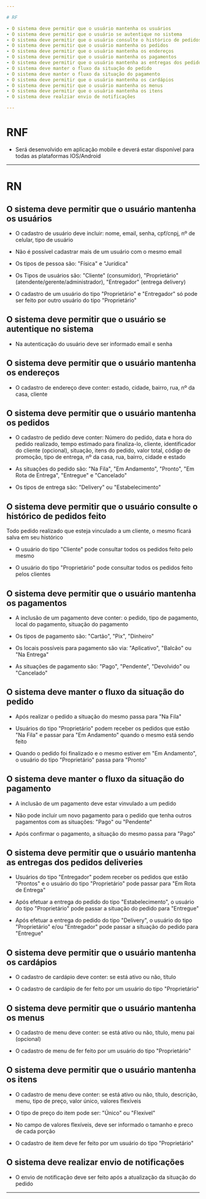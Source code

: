 ```yaml
---

# RF

- O sistema deve permitir que o usuário mantenha os usuários
- O sistema deve permitir que o usuário se autentique no sistema
- O sistema deve permitir que o usuário consulte o histórico de pedidos feito
- O sistema deve permitir que o usuário mantenha os pedidos
- O sistema deve permitir que o usuário mantenha os endereços
- O sistema deve permitir que o usuário mantenha os pagamentos
- O sistema deve permitir que o usuário mantenha as entregas dos pedidos deliveries
- O sistema deve manter o fluxo da situação do pedido
- O sistema deve manter o fluxo da situação do pagamento
- O sistema deve permitir que o usuário mantenha os cardápios
- O sistema deve permitir que o usuário mantenha os menus
- O sistema deve permitir que o usuário mantenha os itens
- O sistema deve realziar envio de notificações

---
```


# RNF

- Será desenvolvido em aplicação mobile e deverá estar disponível para todas as plataformas IOS/Android

---

# RN

## O sistema deve permitir que o usuário mantenha os usuários

- O cadastro de usuário deve incluir: nome, email, senha, cpf/cnpj, nº de celular, tipo de usuário

- Não é possível cadastrar mais de um usuário com o mesmo email

- Os tipos de pessoa são: "Física" e "Jurídica"

- Os Tipos de usuários são: "Cliente" (consumidor), "Proprietário" (atendente/gerente/administrador), "Entregador" (entrega delivery)

- O cadastro de um usuário do tipo "Proprietário" e "Entregador" só pode ser feito por outro usuário do tipo "Proprietário"

## O sistema deve permitir que o usuário se autentique no sistema

- Na autenticação do usuário deve ser informado email e senha

## O sistema deve permitir que o usuário mantenha os endereços

- O cadastro de endereço deve conter: estado, cidade, bairro, rua, nº da casa, cliente

## O sistema deve permitir que o usuário mantenha os pedidos

- O cadastro de pedido deve conter: Número do pedido, data e hora do pedido realizado, tempo estimado para finaliza-lo, cliente, identificador do cliente (opcional), situação, itens do pedido, valor total, código de promoção, tipo de entrega, nº da casa, rua, bairro, cidade e estado

- As situações do pedido são: "Na Fila", "Em Andamento", "Pronto", "Em Rota de Entrega", "Entregue" e "Cancelado"

- Os tipos de entrega são: "Delivery" ou "Estabelecimento"

## O sistema deve permitir que o usuário consulte o histórico de pedidos feito

Todo pedido realizado que esteja vinculado a um cliente, o mesmo ficará salva em seu histórico

- O usuário do tipo "Cliente" pode consultar todos os pedidos feito pelo mesmo

- O usuário do tipo "Proprietário" pode consultar todos os pedidos feito pelos clientes

## O sistema deve permitir que o usuário mantenha os pagamentos

- A inclusão de um pagamento deve conter: o pedido, tipo de pagamento, local do pagamento, situação do pagamento

- Os tipos de pagamento são: "Cartão", "Pix", "Dinheiro"

- Os locais possíveis para pagamento são via: "Aplicativo", "Balcão" ou "Na Entrega"

- As situações de pagamento são: "Pago", "Pendente", "Devolvido" ou "Cancelado"

## O sistema deve manter o fluxo da situação do pedido

- Após realizar o pedido a situação do mesmo passa para "Na Fila"

- Usuários do tipo "Proprietário" podem receber os pedidos que estão "Na Fila" e passar para "Em Andamento" quando o mesmo está sendo feito

- Quando o pedido foi finalizado e o mesmo estiver em "Em Andamento", o usuário do tipo "Proprietário" passa para "Pronto"

## O sistema deve manter o fluxo da situação do pagamento

- A inclusão de um pagamento deve estar vinvulado a um pedido

- Não pode incluir um novo pagamento para o pedido que tenha outros pagamentos com as situações: "Pago" ou "Pendente"

- Após confirmar o pagamento, a situação do mesmo passa para "Pago"

## O sistema deve permitir que o usuário mantenha as entregas dos pedidos deliveries

- Usuários do tipo "Entregador" podem receber os pedidos que estão "Prontos" e o usuário do tipo "Proprietário" pode passar para "Em Rota de Entrega"

- Após efetuar a entrega do pedido do tipo "Estabelecimento", o usuário do tipo "Proprietário" pode passar a situação do pedido para "Entregue"

- Após efetuar a entrega do pedido do tipo "Delivery", o usuário do tipo "Proprietário" e/ou "Entregador" pode passar a situação do pedido para "Entregue"

## O sistema deve permitir que o usuário mantenha os cardápios

- O cadastro de cardápio deve conter: se está ativo ou não, título

- O cadastro de cardápio de fer feito por um usuário do tipo "Proprietário"

## O sistema deve permitir que o usuário mantenha os menus

- O cadastro de menu deve conter: se está ativo ou não, título, menu pai (opcional)

- O cadastro de menu de fer feito por um usuário do tipo "Proprietário"

## O sistema deve permitir que o usuário mantenha os itens

- O cadastro de menu deve conter: se está ativo ou não, título, descrição, menu, tipo de preço, valor único, valores flexíveis

- O tipo de preço do item pode ser: "Único" ou "Flexível"

- No campo de valores flexíveis, deve ser informado o tamanho e preco de cada porção

- O cadastro de item deve fer feito por um usuário do tipo "Proprietário"

## O sistema deve realizar envio de notificações

- O envio de notificação deve ser feito após a atualização da situação do pedido

---
